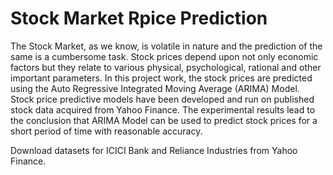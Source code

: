 # Stock Market Rpice Prediction
The Stock Market, as we know, is volatile in nature and the prediction of the same is a cumbersome task. Stock prices depend upon not only economic factors but they relate to various physical, psychological, rational and other important parameters. In this project work, the stock prices are predicted using the Auto Regressive Integrated Moving Average (ARIMA) Model. Stock price predictive models have been developed and run on published stock data acquired from Yahoo Finance. The experimental results lead to the conclusion that ARIMA Model can be used to predict stock prices for a short period of time with reasonable accuracy.

Download datasets for ICICI Bank and Reliance Industries from Yahoo Finance.
